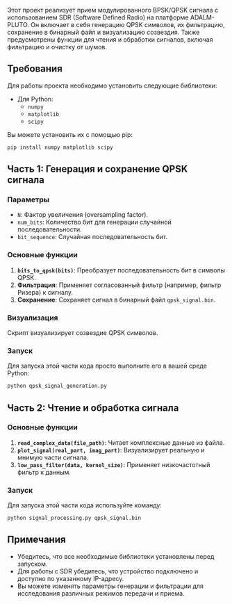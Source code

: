 Этот проект реализует прием модулированного BPSK/QPSK сигнала с использованием SDR (Software Defined Radio) на платформе ADALM-PLUTO. Он включает в себя генерацию QPSK символов, их фильтрацию, сохранение в бинарный файл и визуализацию созвездия. Также предусмотрены функции для чтения и обработки сигналов, включая фильтрацию и очистку от шумов.

## Требования

Для работы проекта необходимо установить следующие библиотеки:

- Для Python:
  - `numpy`
  - `matplotlib`
  - `scipy`

Вы можете установить их с помощью pip:

```bash
pip install numpy matplotlib scipy
```

## Часть 1: Генерация и сохранение QPSK сигнала

### Параметры

- `N`: Фактор увеличения (oversampling factor).
- `num_bits`: Количество бит для генерации случайной последовательности.
- `bit_sequence`: Случайная последовательность бит.

### Основные функции

1. **`bits_to_qpsk(bits)`**: Преобразует последовательность бит в символы QPSK.
2. **Фильтрация**: Применяет согласованный фильтр (например, фильтр Ризера) к сигналу.
3. **Сохранение**: Сохраняет сигнал в бинарный файл `qpsk_signal.bin`.

### Визуализация

Скрипт визуализирует созвездие QPSK символов.

### Запуск

Для запуска этой части кода просто выполните его в вашей среде Python:

```bash
python qpsk_signal_generation.py
```

## Часть 2: Чтение и обработка сигнала

### Основные функции

1. **`read_complex_data(file_path)`**: Читает комплексные данные из файла.
2. **`plot_signal(real_part, imag_part)`**: Визуализирует реальную и мнимую части сигнала.
3. **`low_pass_filter(data, kernel_size)`**: Применяет низкочастотный фильтр к данным.

### Запуск

Для запуска этой части кода используйте команду:

```bash
python signal_processing.py qpsk_signal.bin
```

## Примечания

- Убедитесь, что все необходимые библиотеки установлены перед запуском.
- Для работы с SDR убедитесь, что устройство подключено и доступно по указанному IP-адресу.
- Вы можете изменять параметры генерации и фильтрации для исследования различных режимов передачи и приема.
